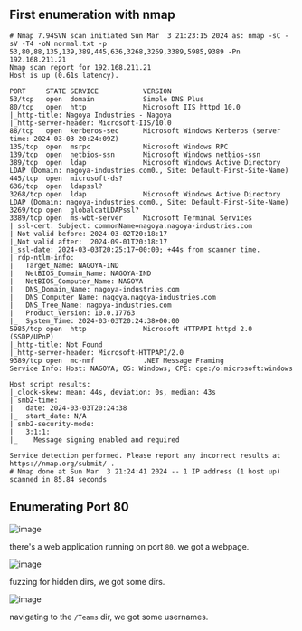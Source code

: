 ## First enumeration with nmap

```shell
# Nmap 7.94SVN scan initiated Sun Mar  3 21:23:15 2024 as: nmap -sC -sV -T4 -oN normal.txt -p 53,80,88,135,139,389,445,636,3268,3269,3389,5985,9389 -Pn 192.168.211.21
Nmap scan report for 192.168.211.21
Host is up (0.61s latency).

PORT     STATE SERVICE           VERSION
53/tcp   open  domain            Simple DNS Plus
80/tcp   open  http              Microsoft IIS httpd 10.0
|_http-title: Nagoya Industries - Nagoya
|_http-server-header: Microsoft-IIS/10.0
88/tcp   open  kerberos-sec      Microsoft Windows Kerberos (server time: 2024-03-03 20:24:09Z)
135/tcp  open  msrpc             Microsoft Windows RPC
139/tcp  open  netbios-ssn       Microsoft Windows netbios-ssn
389/tcp  open  ldap              Microsoft Windows Active Directory LDAP (Domain: nagoya-industries.com0., Site: Default-First-Site-Name)
445/tcp  open  microsoft-ds?
636/tcp  open  ldapssl?
3268/tcp open  ldap              Microsoft Windows Active Directory LDAP (Domain: nagoya-industries.com0., Site: Default-First-Site-Name)
3269/tcp open  globalcatLDAPssl?
3389/tcp open  ms-wbt-server     Microsoft Terminal Services
| ssl-cert: Subject: commonName=nagoya.nagoya-industries.com
| Not valid before: 2024-03-02T20:18:17
|_Not valid after:  2024-09-01T20:18:17
|_ssl-date: 2024-03-03T20:25:17+00:00; +44s from scanner time.
| rdp-ntlm-info: 
|   Target_Name: NAGOYA-IND
|   NetBIOS_Domain_Name: NAGOYA-IND
|   NetBIOS_Computer_Name: NAGOYA
|   DNS_Domain_Name: nagoya-industries.com
|   DNS_Computer_Name: nagoya.nagoya-industries.com
|   DNS_Tree_Name: nagoya-industries.com
|   Product_Version: 10.0.17763
|_  System_Time: 2024-03-03T20:24:38+00:00
5985/tcp open  http              Microsoft HTTPAPI httpd 2.0 (SSDP/UPnP)
|_http-title: Not Found
|_http-server-header: Microsoft-HTTPAPI/2.0
9389/tcp open  mc-nmf            .NET Message Framing
Service Info: Host: NAGOYA; OS: Windows; CPE: cpe:/o:microsoft:windows

Host script results:
|_clock-skew: mean: 44s, deviation: 0s, median: 43s
| smb2-time: 
|   date: 2024-03-03T20:24:38
|_  start_date: N/A
| smb2-security-mode: 
|   3:1:1: 
|_    Message signing enabled and required

Service detection performed. Please report any incorrect results at https://nmap.org/submit/ .
# Nmap done at Sun Mar  3 21:24:41 2024 -- 1 IP address (1 host up) scanned in 85.84 seconds
```


## Enumerating Port 80 

![image](https://github.com/n16hth4wk07/n16hth4wk07.github.io/assets/87468669/01676795-6eb7-4b03-8aab-6db07d4e6829)

there's a web application running on port `80`. we got a webpage. 

![image](https://github.com/n16hth4wk07/n16hth4wk07.github.io/assets/87468669/15d10c13-4488-47d9-9fd6-a1e80ce493fd)

fuzzing for hidden dirs, we got some dirs. 

![image](https://github.com/n16hth4wk07/n16hth4wk07.github.io/assets/87468669/19b0d693-0dd9-4ebf-a20b-2b4a095d4947)

navigating to the `/Teams` dir, we got some usernames. 






